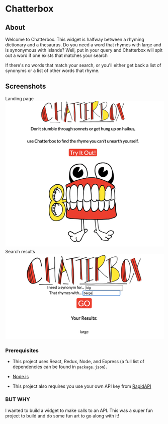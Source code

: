 # Chatterbox

## About

Welcome to Chatterbox. This widget is halfway between a rhyming dictionary and a thesaurus. Do you need a word that rhymes with
large and is synonymous with islands? Well, put in your query and Chatterbox will spit out a word if one exists that matches your search

If there's no words that match your search, or you'll either get back a list of synonyms or a list of other words that rhyme.

## Screenshots
Landing page
![Home page](/public/landing.png)
Search results
![User portal](/public/search.png)


### Prerequisites
 - This project uses React, Redux, Node, and Express (a full list of dependencies can be found in `package.json`).

- [Node.js](https://nodejs.org/en/)

 - This project also requires you use your own API key from [RapidAPI](https://rapidapi.com/dpventures/api/wordsapi)

### BUT WHY

I wanted to build a widget to make calls to an API. This was a super fun project to build and do some fun art to go along with it!

